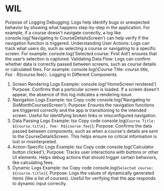 # WIL

Purpose of Logging
Debugging:
Logs help identify bugs or unexpected behavior by showing what happens step-by-step in the application.
For example, if a course doesn't navigate correctly, a log like console.log('Navigating to CourseDetailsScreen') can help verify if the navigation function is triggered.
Understanding User Actions:
Logs can track what users do, such as selecting a course or navigating to a specific screen.
For example: console.log('Selected course: First Aid') ensures that the user’s selection is captured.
Validating Data Flow:
Logs can confirm whether data is correctly passed between screens, such as course details or calculated fees.
For example: console.log(\Course Title: ${course.title}, Fee: R${course.fee}`)`.
Logging in Different Components
1. Screen Rendering Logs
Example: console.log('HomeScreen rendered')
Purpose: Confirms that a particular screen is loaded. If a screen doesn't appear, the absence of this log indicates a rendering issue.
2. Navigation Logs
Example:
tsx
Copy code
console.log('Navigating to SixMonthCoursesScreen');
Purpose: Ensures the navigation functions are triggered correctly and the app is transitioning to the intended screen. Useful for identifying broken links or misconfigured navigation.
3. Data Passing Logs
Example:
tsx
Copy code
console.log(`Course Title: ${course.title}, Fee: R${course.fee}`);
Purpose: Confirms the data passed between components, such as when a course's details are sent to the CourseDetailsScreen. This helps ensure no critical information is lost or misinterpreted.
4. Action-Specific Logs
Example:
tsx
Copy code
console.log('Calculator button clicked');
Purpose: Tracks user interactions with buttons or other UI elements. Helps debug actions that should trigger certain behaviors, like calculating fees.
5. Dynamic Logs
Example:
tsx
Copy code
console.log(`Selected course: ${course.title}`);
Purpose: Logs the values of dynamically generated items (like a list of courses). Useful for verifying that the app responds to dynamic input correctly.




